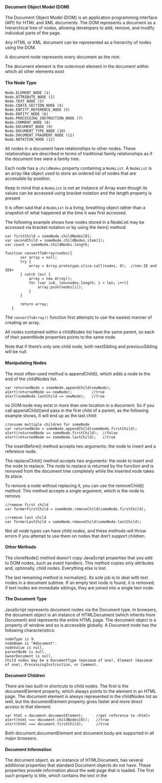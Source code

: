 #### Document Object Model (DOM)

The Document Object Model (DOM) is an application programming interface (API) for HTML and XML documents. The DOM represents a document as a hierarchical tree of nodes, allowing developers to add, remove, and modify individual parts of the page.

Any HTML or XML document can be represented as a hierarchy of nodes using the DOM.

A document node represents every document as the root. 

The document element is the outermost element in the document within which all other elements exist

#### The Node Type

	Node.ELEMENT_NODE (1)
	Node.ATTRIBUTE_NODE (2)
	Node.TEXT_NODE (3)
	Node.CDATA_SECTION_NODE (4)
	Node.ENTITY_REFERENCE_NODE (5)
	Node.ENTITY_NODE (6)
	Node.PROCESSING_INSTRUCTION_NODE (7)
	Node.COMMENT_NODE (8)
	Node.DOCUMENT_NODE (9)
	Node.DOCUMENT_TYPE_NODE (10)
	Node.DOCUMENT_FRAGMENT_NODE (11)
	Node.NOTATION_NODE (12)

All nodes in a document have relationships to other nodes. These relationships are described in terms of traditional family relationships as if the document tree were a family tree.

Each node has a `childNodes` property containing a `NodeList`. A `NodeList` is an array-like object used to store an ordered list of nodes that are accessible by position.

Keep in mind that a `NodeList` is *not* an instance of Array even though its values can be accessed using bracket notation and the length property is present

It is often said that a `NodeList` is a living, breathing object rather than a snapshot of what happened at the time it was first accessed.

The following example shows how nodes stored in a NodeList may be accessed via bracket notation or by using the item() method:

    var firstChild = someNode.childNodes[0];
    var secondChild = someNode.childNodes.item(1);
    var count = someNode.childNodes.length;

    function convertToArray(nodes){
           var array = null;
           try {
               array = Array.prototype.slice.call(nodes, 0);  //non-IE and IE9+
           } catch (ex) {
               array = new Array();
               for (var i=0, len=nodes.length; i < len; i++){
                   array.push(nodes[i]);
               }
           }

           return array;
       }

The `convertToArray()` function first attempts to use the easiest manner of creating an array.

All nodes contained within a childNodes list have the same parent, so each of their parentNode properties points to the same node.

Note that if there’s only one child node, both nextSibling and previousSibling will be null.

#### Manipulating Nodes

The most often-used method is appendChild(), which adds a node to the end of the childNodes list.

	var returnedNode = someNode.appendChild(newNode);
	alert(returnedNode == newNode);         //true
	alert(someNode.lastChild == newNode);   //true

no DOM node may exist in more than one location in a document. So if you call appendChild()and pass in the first child of a parent, as the following example shows, it will end up as the last child:

	//assume multiple children for someNode
	var returnedNode = someNode.appendChild(someNode.firstChild);
	alert(returnedNode == someNode.firstChild);  //false
	alert(returnedNode == someNode.lastChild);   //true

The insertBefore() method accepts two arguments: the node to insert and a reference node.

The replaceChild() method accepts two arguments: the node to insert and the node to replace. The node to replace is returned by the function and is removed from the document tree completely while the inserted node takes its place.

To remove a node without replacing it, you can use the removeChild() method. This method accepts a single argument, which is the node to remove. 

	//remove first child
	var formerFirstChild = someNode.removeChild(someNode.firstChild);
	                   
	//remove last child
	var formerLastChild = someNode.removeChild(someNode.lastChild);

Not all node types can have child nodes, and these methods will throw errors if you attempt to use them on nodes that don’t support children.

#### Other Methods

The cloneNode() method doesn’t copy JavaScript properties that you add to DOM nodes, such as event handlers. This method copies only attributes and, optionally, child nodes. Everything else is lost.

The last remaining method is normalize(). Its sole job is to deal with text nodes in a document subtree. If an empty text node is found, it is removed; if text nodes are immediate siblings, they are joined into a single text node.

#### The Document Type

JavaScript represents document nodes via the Document type. In browsers, the document object is an instance of HTMLDocument (which inherits from Document) and represents the entire HTML page. The document object is a property of window and so is accessible globally. A Document node has the following characteristics:

	nodeType is 9.
	nodeName is "#document".
	nodeValue is null.
	parentNode is null.
	ownerDocument is null.
	Child nodes may be a DocumentType (maximum of one), Element (maximum of one), ProcessingInstruction, or Comment.

#### Document Children

There are two built-in shortcuts to child nodes. The first is the documentElement property, which always points to the <html> element in an HTML page. The document element is always represented in the childNodes list as well, but the documentElement property gives faster and more direct access to that element. 

	var html = document.documentElement;      //get reference to <html>
	alert(html === document.childNodes[0]);   //true
	alert(html === document.firstChild);      //true

Both document.documentElement and document.body are supported in all major browsers.

#### Document Information

The document object, as an instance of HTMLDocument, has several additional properties that standard Document objects do not have. These properties provide information about the web page that is loaded. The first such property is title, which contains the text in the <title> element and is displayed in the title bar or tab of the browser window. This property can be used to retrieve the current page title and to change the page title such that the changes are reflected in the

The next three properties are all related to the request for the web page: URL, domain, and referrer. The URL property contains the complete URL of the page (the URL in the address bar), the domain property contains just the domain name of the page, and the referrer property gives the URL of the page that linked to this page.

#### Locating Elements

Perhaps the most common DOM activity is to retrieve references to a specific element or sets of elements to perform certain operations. This capability is provided via a number of methods on the document object. The Document type provides two methods to this end: getElementById() and getElementsByTagName().

The getElementById() method accepts a single argument — the ID of an element to retrieve — and returns the element if found, or null if an element with that ID doesn’t exist. The ID must be an exact match, including character case, to the id attribute of an element on the page.

The getElementsByTagName() method is another commonly used method for retrieving element references. It accepts a single argument — the tag name of the elements to retrieve — and returns a NodeList containing zero or more elements. In HTML documents, this method returns an HTMLCollection object, which is very similar to a NodeList in that it is considered a “live” collection. For example, the following code retrieves all <img> elements in the page and returns an HTMLCollection:

	var images = document.getElementsByTagName("img");

The HTMLCollection object has an additional method, namedItem(), that lets you reference an item in the collection via its name attribute. For example, suppose you had the following <img> element in a page:

	<img src="myimage.gif" name="myImage">

A reference to this <img> element can be retrieved from the images variable like this:

	var myImage = images.namedItem("myImage");

You can also access named items by using bracket notation, as shown in the following example:

	var myImage = images["myImage"];


#### Document Writing

One of the older capabilities of the document object is the ability to write to the output stream of a web page. This capability comes in the form of four methods: write(), writeln(), open(), and close(). The write() and writeln() methods each accept a string argument to write to the output stream. write() simply adds the text as is, whereas writeln() appends a new-line character (\n) to the end of the string. 

The open() and close() methods are used to open and close the web page output stream, respectively. Neither method is required to be used when write() or writeln() is used during the course of page loading.

#### The Element Type

The Element type represents an XML or HTML element, providing access to information such as its tag name, children, and attributes. An Element node has the following characteristics:

	nodeType is 1.
	nodeName is the element’s tag name.
	nodeValue is null.
	parentNode may be a Document or Element.
	Child nodes may be Element, Text, Comment, ProcessingInstruction, CDATASection, or EntityReference.


	var div = document.getElementById("myDiv");
	alert(div.tagName);    //"DIV"
	alert(div.tagName == div.nodeName);   //true

#### HTML Elements

All HTML elements are represented by the HTMLElement type, either directly or through subtyping. The HTMLElement inherits directly from Element and adds several properties. Each property represents one of the following standard attributes that are available on every HTML element:

- id — A unique identifier for the element in the document.
- title — Additional information about the element, typically represented as a tooltip.
- lang — The language code for the contents of the element (rarely used).
- dir — The direction of the language, "ltr" (left-to-right) or "rtl" (right-to-left); also rarely used.
- className — The equivalent of the class attribute, which is used to specify CSS classes on an element. 	

	<div id="myDiv" class="bd" title="Body text" lang="en" dir="ltr"></div>

All of the information specified by this element may be retrieved using the following JavaScript code:

	var div = document.getElementById("myDiv");
	alert(div.id);         //"myDiv"
	alert(div.className);  //"bd"
	alert(div.title);      //"Body text"
	alert(div.lang);       //"en"
	alert(div.dir);        //"ltr"

Assigning new values to properties:

	div.id = "someOtherId";
	div.className = "ft";
	div.title = "Some other text";
	div.lang = "fr";
	div.dir ="rtl";	

Not all of the properties effect changes on the page when overwritten. Changes to id or lang will be transparent to the user (assuming no CSS styles are based on these values), whereas changes to title will be apparent only when the mouse is moved over the element.	

####  Getting Attributes

The three primary DOM methods for working with attributes are getAttribute(), setAttribute(), and removeAttribute(). 

	var div = document.getElementById("myDiv");
	alert(div.getAttribute("id"));         //"myDiv"
	alert(div.getAttribute("class"));      //"bd"
	alert(div.getAttribute("title"));      //"Body text"
	alert(div.getAttribute("lang"));       //"en"
	alert(div.getAttribute("dir"));        //"ltr"

The getAttribute() method can also retrieve the value of custom attributes that aren’t part of the formal HTML language. 

Note that attribute names are case-insensitive, so "ID" and "id" are considered the same attribute. Also note that, according to HTML5, custom attributes should be prepended with data- in order to validate.

### Setting Attributes

setAttribute() accepts two arguments: the name of the attribute to set and the value to set it to. If the attribute already exists, setAttribute() replaces its value with the one specified; if the attribute doesn’t exist, setAttribute() creates it and sets its value. 

	div.setAttribute("id", "someOtherId");
	div.setAttribute("class", "ft");
	div.setAttribute("title", "Some other text");
	div.setAttribute("lang","fr");
	div.setAttribute("dir", "rtl");

### Removing Attributes

removeAttribute(), which removes the attribute from the element altogether. This does more than just clear the attribute’s value; it completely removes the attribute from the element

### The attributes Property

The Element type is the only DOM node type that uses the attributes property. The attributes property contains a NamedNodeMap, which is a “live” collection similar to a NodeList. Every attribute on an element is represented by an Attr node, each of which is stored in the NamedNodeMap object. A NamedNodeMap object has the following methods:

- getNamedItem(name) — Returns the node whose nodeName property is equal to name.

- removeNamedItem(name) — Removes the node whose nodeName property is equal to name from the list.

- setNamedItem(node) — Adds the node to the list, indexing it by its 
nodeName property.

- item(pos) — Returns the node in the numerical position pos.

To retrieve id attribute of an element:

	var id = element.attributes.getNamedItem("id").nodeValue;

Shorthand code:

	var id = element.attributes["id"].nodeValue;

It’s possible to use this notation to set attribute values as well, retrieving the attribute node and then setting the nodeValue to a new value, as this example shows:

	element.attributes["id"].nodeValue = "someOtherId";	

The removeNamedItem() method functions the same as the removeAttribute() method on the element — it simply removes the attribute with the given name. The following example shows how the sole difference is that removeNamedItem() returns the Attr node that represented the attribute:

	var oldAttr = element.attributes.removeNamedItem("id");

The setNamedItem() is a rarely used method that allows you to add a new attribute to the element by passing in an attribute node, as shown in this example:

	element.attributes.setNamedItem(newAttr);

Generally speaking, because of their simplicity, the getAttribute(), removeAttribute(), and setAttribute() methods are preferred to using any of the preceding attributes methods.

The one area where the attributes property is useful is to iterate over the attributes on an element. This is done most often when serializing a DOM structure into an XML or HTML string. 

### Creating Elements

New elements can be created by using the document.createElement() method. This method accepts a single argument, which is the tag name of the element to create.

	var div = document.createElement("div");

	div.id = "myNewDiv";
	div.className = "box";

The element can be added to the document tree using appendChild(), insertBefore(), or replaceChild(). The following code adds the newly created element to the document’s <body> element:

	document.body.appendChild(div);

Once the element has been added to the document tree, the browser renders it immediately. Any changes to the element after this point are immediately reflected by the browser.

### Element Children

Elements may have any number of children and descendants since elements may be children of elements. The childNodes property contains all of the immediate children of the element, which may be other elements, text nodes, comments, or processing instructions. 

	var ul = document.getElementById("myList");
	var items = ul.getElementsByTagName("li");

### The Text Type

Text nodes are represented by the Text type and contain plain text that is interpreted literally and may contain escaped HTML characters but no HTML code. A Text node has the following characteristics:

	nodeType is 3.
	nodeName is "#text".
	nodeValue is text contained in the node.
	parentNode is an Element.
	Child nodes are not supported.

The following methods allow for manipulation of the text in the node:

- appendData(text) — Appends text to the end of the node.

- deleteData(offset, count) — Deletes count number of characters starting at position offset.

- insertData(offset, text) — Inserts text at position offset.

- replaceData(offset, count, text) — Replaces the text starting at offset through offset + count with text.

- splitText(offset) — Splits the text node into two text nodes separated at position offset.

- substringData(offset, count) — Extracts a string from the text beginning at position offset and continuing until offset + count.

	<div>Hello World!</div>

	var textNode = div.firstChild;  //or div.childNodes[0]

Change value:

	div.firstChild.nodeValue = "Some other message";

As long as the node is currently in the document tree, the changes to the text node will be reflected immediately.

### Creating Text Nodes

New text nodes can be created using the document.createTextNode() method, which accepts a single argument 

	var textNode = document.createTextNode("<strong>Hello</strong> world!");

When a text node is added as a sibling of another text node, the text in those nodes is displayed without any space between them.

### Normalizing Text Nodes

Sibling text nodes can be confusing in DOM documents since there is no simple text string that can’t be represented in a single text node. Still, it is not uncommon to come across sibling text nodes in DOM documents, so there is a method to join sibling text nodes together. This method is called normalize()


When normalize() is called on a parent of two or more text nodes, those nodes are merged into one text node whose nodeValue is equal to the concatenation of the nodeValue properties of each text node. Here’s an example:

	var element = document.createElement("div");
	element.className = "message";
	                   
	var textNode = document.createTextNode("Hello world!");
	element.appendChild(textNode);
	                   
	var anotherTextNode = document.createTextNode("Yippee!");
	element.appendChild(anotherTextNode);
	                   
	document.body.appendChild(element);
	                   
	alert(element.childNodes.length);  //2
	                   
	element.normalize();
	alert(element.childNodes.length);  //1
	alert(element.firstChild.nodeValue);  //"Hello world!Yippee!"


### Splitting Text Nodes

The Text type has a method that does the opposite of normalize(): the splitText() method splits a text node into two text nodes, separating the nodeValue at a given offset. 

	var element = document.createElement("div");
	element.className = "message";
	                   
	var textNode = document.createTextNode("Hello world!");
	element.appendChild(textNode);
	                   
	document.body.appendChild(element);
	                   
	var newNode = element.firstChild.splitText(5);
	alert(element.firstChild.nodeValue);  //"Hello"
	alert(newNode.nodeValue);             //" world!"
	alert(element.childNodes.length);     //2

In this example, the text node containing the text "Hello world!" is split into two text nodes at position 5. Position 5 contains the space between "Hello" and "world!", so the original text node has the string "Hello" and the new one has the text " world!" (including the space).

Splitting text nodes is used most often with DOM parsing techniques for extracting data from text nodes.


### The Comment Type

Comments are represented in the DOM by the Comment type. A Comment node has the following characteristics:

- nodeType is 8.

- nodeName is "#comment".

- nodeValue is the content of the comment.

- parentNode is a Document or Element.

- Child nodes are not supported.

- The Comment type inherits from the same base as the Text type, so it has all of the same string-manipulation methods except splitText(). 

	<div id="myDiv"><!-- A comment --></div>

the comment is a child node of the <div> element, which means it can be accessed like this:

	var div = document.getElementById("myDiv");


### The CDATASection Type	

CDATA sections are specific to XML-based documents and are represented by the CDATASection type.


### The DocumentType Type

The DocumentType type is not used very often in web browsers and is supported in only Firefox, Safari, and Opera.


### The DocumentFragment Type

Of all the node types, the DocumentFragment type is the only one that has no representation in markup. 

	var fragment = document.createDocumentFragment();
	var ul = document.getElementById("myList");
	var li = null;
	                   
	for (var i=0; i < 3; i++){
	    li = document.createElement("li");
	    li.appendChild(document.createTextNode("Item " + (i+1)));
	    fragment.appendChild(li);
	}
	                   
	ul.appendChild(fragment);    

 The contents of a document fragment can be added to a document via appendChild() or insertBefore(). When a document fragment is passed in as an argument to either of these methods, all of the document fragment’s child nodes are added in that spot; the document fragment itself is never added to the document tree. 


### The Attr Type

Element attributes are represented by the Attr type in the DOM. The Attr type constructor and prototype are accessible in all browsers, including Internet Explorer beginning with version 8. Technically, attributes are nodes that exist in an element’s attributes property.

Even though they are nodes, attributes are not considered part of the DOM document tree. Attribute nodes are rarely referenced directly, with most developers favoring the use of getAttribute(), setAttribute(), and removeAttribute().

	var attr = document.createAttribute("align");
	attr.value = "left";
	element.setAttributeNode(attr);
	                   
	alert(element.attributes["align"].value);       //"left"
	alert(element.getAttributeNode("align").value); //"left"
	alert(element.getAttribute("align"));           //"left"

Once the attribute is added, it can be accessed in any number of ways: via the attributes property, using getAttributeNode(), or using getAttribute(). Both attributes and getAttributeNode() return the actual Attr node for the attribute, whereas getAttribute() returns only the attribute value.


### WORKING WITH THE DOM